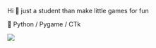 Hi 👋 just a student than make little games for fun

🐍 Python / Pygame / CTk


<img src="https://wakatime.com/share/@018edc57-be0b-4248-8f60-b4dd64a76148/45a3230b-aa9c-4744-a43b-3c068da202e9.svg"></img>
